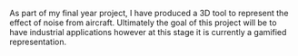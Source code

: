 
As part of my final year project, I have produced a 3D tool to represent the effect of noise from aircraft. Ultimately the goal of this project will be to have 
industrial applications however at this stage it is currently a gamified representation. 
